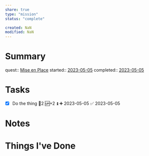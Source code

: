 ```yaml
---
share: true
type: "mission"
status: "complete"

created: NaN 
modified: NaN
---
```

 
# Summary
quest:: [Mise en Place](./Mise%20en%20Place.md)
started:: [2023-05-05](../../00%20-%20Life%20Management%20System/09%20-%20Daily%20Notes/2023-05-05.md)
completed:: [2023-05-05](../../00%20-%20Life%20Management%20System/09%20-%20Daily%20Notes/2023-05-05.md)
# Tasks
- [x] Do the thing 🥄2 🆙+2 ⏫ ➕ 2023-05-05 ✅ 2023-05-05
# Notes

# Things I've Done